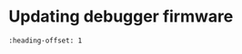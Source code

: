 # Updating debugger firmware


```{include} ../topics/updating_lpcxpresso_board_firmware.md
:heading-offset: 1
```


